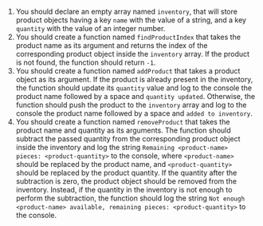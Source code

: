 1. You should declare an empty array named `inventory`, that will store product objects having a key `name` with the value of a string, and a key `quantity` with the value of an integer number.
1. You should create a function named `findProductIndex` that takes the product name as its argument and returns the index of the corresponding product object inside the `inventory` array. If the product is not found, the function should return `-1`.
1. You should create a function named `addProduct` that takes a product object as its argument. If the product is already present in the inventory, the function should update its `quantity` value and log to the console the product name followed by a space and `quantity updated`. Otherwise, the function should push the product to the `inventory` array and log to the console the product name followed by a space and `added to inventory`. 
1. You should create a function named `removeProduct` that takes the product name and quantity as its arguments. The function should subtract the passed quantity from the corresponding product object inside the inventory and log the string `Remaining <product-name> pieces: <product-quantity>` to the console, where `<product-name>` should be replaced by the product name, and `<product-quantity>` should be replaced by the product quantity. If the quantity after the subtraction is zero, the product object should be removed from the inventory. Instead, if the quantity in the inventory is not enough to perform the subtraction, the function should log the string `Not enough <product-name> available, remaining pieces: <product-quantity>` to the console.